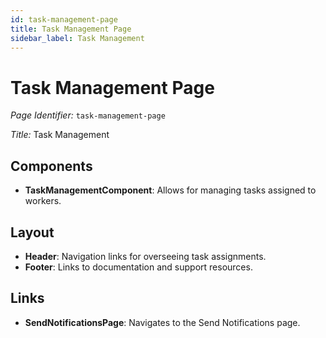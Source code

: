 ```yaml
---
id: task-management-page
title: Task Management Page
sidebar_label: Task Management
---
```


# Task Management Page

*Page Identifier:* `task-management-page`

*Title:* Task Management

## Components
- **TaskManagementComponent**: Allows for managing tasks assigned to workers.

## Layout
- **Header**: Navigation links for overseeing task assignments.
- **Footer**: Links to documentation and support resources.

## Links
- **SendNotificationsPage**: Navigates to the Send Notifications page.
